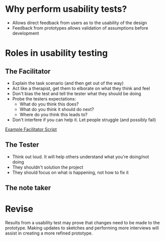 <!-- TITLE: Usability Testing -->
<!-- SUBTITLE: A quick summary of Usability Testing -->

# Why perform usability tests?
* Allows direct feedback from users as to the usability of the design
* Feedback from prototypes allows validation of assumptions before development

# Roles in usability testing

## The Facilitator
* Explain the task scenario (and then get out of the way)
* Act like a therapist, get them to elborate on what they think and feel
* Don't bias the test and tell the tester what they should be doing
* Probe the testers expectations:
	* What do you think this does?
	* What do you think it should do next?
	* Where do you think this leads to?
* Don't interfere if you can help it. Let people struggle (and possibly fail)

[Example Facilitator Script](http://sensible.com/downloads/test-script.pdf)

## The Tester
* Think out loud. It will help others understand what you're doing/not doing
* They shouldn't solution the project
* They should focus on what is happening, not how to fix it


## The note taker

# Revise
Results from a usability test may prove that changes need to be made to the prototype. Making updates to sketches and performing more interviews will assist in creating a more refined prototype.


